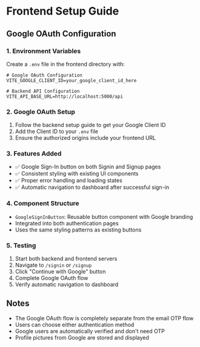 # Frontend Setup Guide

## Google OAuth Configuration

### 1. Environment Variables
Create a `.env` file in the frontend directory with:

```env
# Google OAuth Configuration
VITE_GOOGLE_CLIENT_ID=your_google_client_id_here

# Backend API Configuration
VITE_API_BASE_URL=http://localhost:5000/api
```

### 2. Google OAuth Setup
1. Follow the backend setup guide to get your Google Client ID
2. Add the Client ID to your `.env` file
3. Ensure the authorized origins include your frontend URL

### 3. Features Added
- ✅ Google Sign-In button on both Signin and Signup pages
- ✅ Consistent styling with existing UI components
- ✅ Proper error handling and loading states
- ✅ Automatic navigation to dashboard after successful sign-in

### 4. Component Structure
- `GoogleSignInButton`: Reusable button component with Google branding
- Integrated into both authentication pages
- Uses the same styling patterns as existing buttons

### 5. Testing
1. Start both backend and frontend servers
2. Navigate to `/signin` or `/signup`
3. Click "Continue with Google" button
4. Complete Google OAuth flow
5. Verify automatic navigation to dashboard

## Notes
- The Google OAuth flow is completely separate from the email OTP flow
- Users can choose either authentication method
- Google users are automatically verified and don't need OTP
- Profile pictures from Google are stored and displayed
